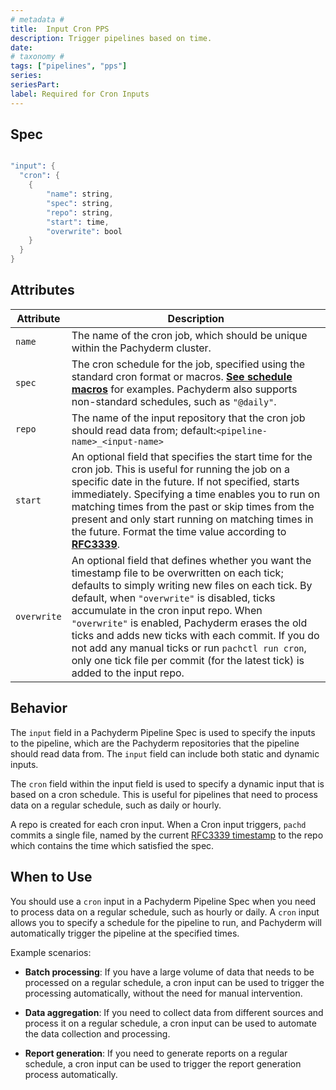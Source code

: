 ```yaml
---
# metadata # 
title:  Input Cron PPS
description: Trigger pipelines based on time.
date: 
# taxonomy #
tags: ["pipelines", "pps"]
series:
seriesPart:
label: Required for Cron Inputs
---
```



## Spec 

```s

"input": {
  "cron": {
    {
        "name": string,
        "spec": string,
        "repo": string,
        "start": time,
        "overwrite": bool
    }
  }
}

```

## Attributes 

| Attribute     | Description                                                                                                                       |
|-----------|-----------------------------------------------------------------------------------------------------------------------------------|
| `name`      | The name of the cron job, which should be unique within the Pachyderm cluster.                                                     |
| `spec`      | The cron schedule for the job, specified using the standard cron format or macros. [**See schedule macros**](https://en.wikipedia.org/wiki/Cron) for examples. Pachyderm also supports non-standard schedules, such as `"@daily"`.  |
| `repo`      | The name of the input repository that the cron job should read data from; default:`<pipeline-name>_<input-name>` |
| `start`     | An optional field that specifies the start time for the cron job. This is useful for running the job on a specific date in the future. If not specified, starts immediately.  Specifying a time enables you to run on matching times from the past or skip times from the present and only start running on matching times in the future. Format the time value according to [**RFC3339**](https://www.ietf.org/rfc/rfc3339.txt). |
| `overwrite` | An optional field that defines whether you want the timestamp file to be overwritten on each tick; defaults to simply writing new files on each tick. By default, when `"overwrite"` is disabled, ticks accumulate in the cron input repo. When `"overwrite"` is enabled, Pachyderm erases the old ticks and adds new ticks with each commit. If you do not add any manual ticks or run `pachctl run cron`, only one tick file per commit (for the latest tick) is added to the input repo. |




## Behavior 
The `input` field in a Pachyderm Pipeline Spec is used to specify the inputs to the pipeline, which are the Pachyderm repositories that the pipeline should read data from. The `input` field can include both static and dynamic inputs.

The `cron` field within the input field is used to specify a dynamic input that is based on a cron schedule. This is useful for pipelines that need to process data on a regular schedule, such as daily or hourly. 

A repo is created for each cron input. When a Cron input triggers, `pachd` commits a single file, named by the current [RFC3339 timestamp](https://www.ietf.org/rfc/rfc3339.txt) to the repo which contains the time which satisfied the spec.


## When to Use

You should use a `cron` input in a Pachyderm Pipeline Spec when you need to process data on a regular schedule, such as hourly or daily. A `cron` input allows you to specify a schedule for the pipeline to run, and Pachyderm will automatically trigger the pipeline at the specified times.

Example scenarios:

- **Batch processing**: If you have a large volume of data that needs to be processed on a regular schedule, a cron input can be used to trigger the processing automatically, without the need for manual intervention.

- **Data aggregation**: If you need to collect data from different sources and process it on a regular schedule, a cron input can be used to automate the data collection and processing.

- **Report generation**: If you need to generate reports on a regular schedule, a cron input can be used to trigger the report generation process automatically.
